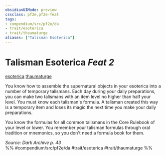 ```yaml
---
obsidianUIMode: preview
cssclass: pf2e,pf2e-feat
tags:
- compendium/src/pf2e/da
- trait/esoterica
- trait/thaumaturge
aliases: ["Talisman Esoterica"]
---
```

# Talisman Esoterica  *Feat 2*  
[esoterica](esoterica-da.md "Esoterica Action & Ability Trait")  [thaumaturge](Reference/Rules/Traits/thaumaturge-da.md "Thaumaturge Class Trait")  


You know how to assemble the supernatural objects in your esoterica into a number of temporary talismans. Each day during your daily preparations, you can make two talismans with an item level no higher than half your level. You must know each talisman's formula. A talisman created this way is a temporary item and loses its magic the next time you make your daily preparations.

You know the formulas for all common talismans in the Core Rulebook of your level or lower. You remember your talisman formulas through oral tradition or mnemonics, so you don't need a formula book for them.

*Source: Dark Archive p. 43*  
%% #compendium/src/pf2e/da #trait/esoterica #trait/thaumaturge %%